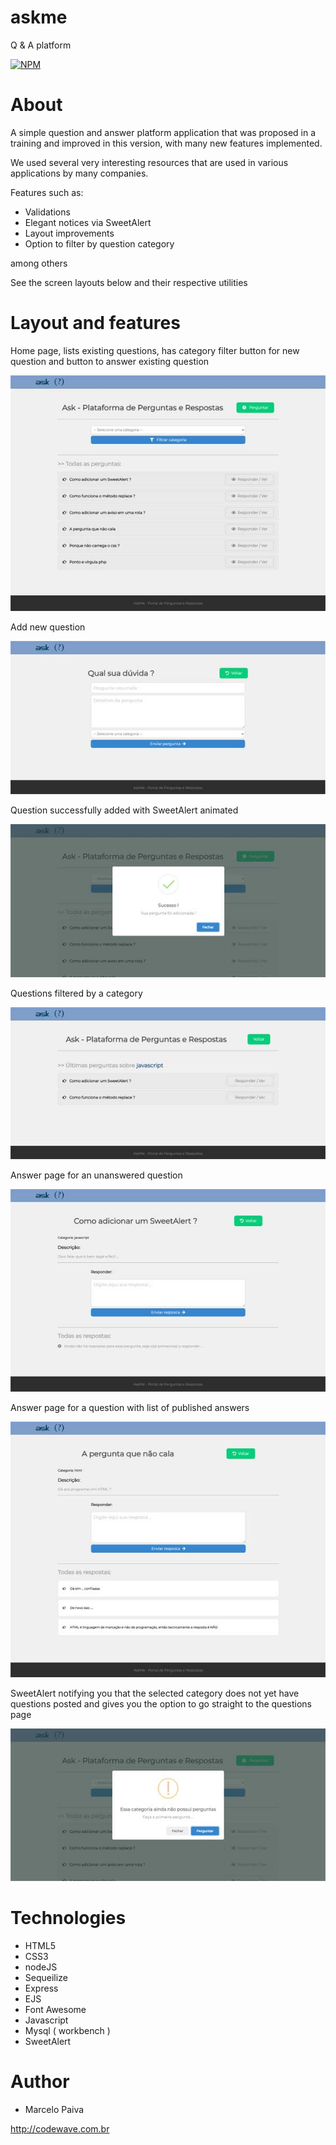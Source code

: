 # askme
Q &amp; A platform

[![NPM](https://img.shields.io/npm/l/react)](https://github.com/marcelosurfdev/askme/blob/master/LICENSE)

# About

A simple question and answer platform application that was proposed in a training and improved in this version, with many new features implemented.

We used several very interesting resources that are used in various applications by many companies.

Features such as:
- Validations
- Elegant notices via SweetAlert
- Layout improvements
- Option to filter by question category

among others

See the screen layouts below and their respective utilities

# Layout and features

Home page, lists existing questions, has category filter button for new question and button to answer existing question

![Screenshot](public/img/01.jpg)

Add new question

![Screenshot](public/img/02.jpg)

Question successfully added with SweetAlert animated

![Screenshot](public/img/03.jpg)

Questions filtered by a category

![Screenshot](public/img/04.jpg)

Answer page for an unanswered question

![Screenshot](public/img/05.jpg)

Answer page for a question with list of published answers

![Screenshot](public/img/06.jpg)

SweetAlert notifying you that the selected category does not yet have questions posted and gives you the option to go straight to the questions page

![Screenshot](public/img/07.jpg)

# Technologies

- HTML5
- CSS3
- nodeJS
- Sequeilize
- Express
- EJS
- Font Awesome
- Javascript
- Mysql ( workbench )
- SweetAlert

# Author

- Marcelo Paiva

http://codewave.com.br
